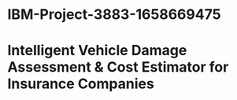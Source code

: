 # IBM-Project-3883-1658669475
# Intelligent Vehicle Damage Assessment &amp; Cost Estimator for Insurance Companies
